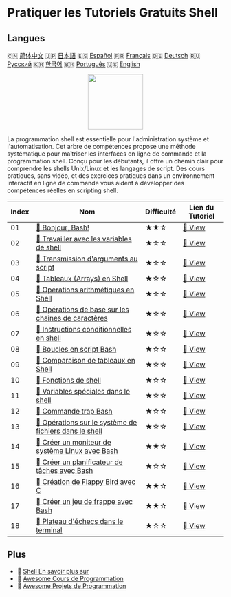 # Pratiquer les Tutoriels Gratuits Shell

## Langues

🇨🇳 [简体中文](README_zh.md) 🇯🇵 [日本語](README_ja.md) 🇪🇸 [Español](README_es.md) 🇫🇷 [Français](README_fr.md) 🇩🇪 [Deutsch](README_de.md) 🇷🇺 [Русский](README_ru.md) 🇰🇷 [한국어](README_ko.md) 🇧🇷 [Português](README_pt.md) 🇺🇸 [English](README.md) 

<div align="center">
<img width="128px" src="https://file.labex.io/path/FaVTnI4iqZP0.png">
</div>

La programmation shell est essentielle pour l'administration système et l'automatisation. Cet arbre de compétences propose une méthode systématique pour maîtriser les interfaces en ligne de commande et la programmation shell. Conçu pour les débutants, il offre un chemin clair pour comprendre les shells Unix/Linux et les langages de script. Des cours pratiques, sans vidéo, et des exercices pratiques dans un environnement interactif en ligne de commande vous aident à développer des compétences réelles en scripting shell.

|   Index | Nom                                                                                                                                   | Difficulté   | Lien du Tutoriel                                                                              |
|---------|---------------------------------------------------------------------------------------------------------------------------------------|--------------|-----------------------------------------------------------------------------------------------|
|      01 | [📖 Bonjour, Bash!](https://labex.io/fr/tutorials/linux-hello-bash-388809)                                                            | ★★☆          | [🔗 View](https://labex.io/fr/tutorials/linux-hello-bash-388809)                              |
|      02 | [📖 Travailler avec les variables de shell](https://labex.io/fr/tutorials/shell-working-with-shell-variables-388810)                  | ★☆☆          | [🔗 View](https://labex.io/fr/tutorials/shell-working-with-shell-variables-388810)            |
|      03 | [📖 Transmission d'arguments au script](https://labex.io/fr/tutorials/shell-passing-arguments-to-the-script-388811)                   | ★☆☆          | [🔗 View](https://labex.io/fr/tutorials/shell-passing-arguments-to-the-script-388811)         |
|      04 | [📖 Tableaux (Arrays) en Shell](https://labex.io/fr/tutorials/shell-shell-arrays-388812)                                              | ★☆☆          | [🔗 View](https://labex.io/fr/tutorials/shell-shell-arrays-388812)                            |
|      05 | [📖 Opérations arithmétiques en Shell](https://labex.io/fr/tutorials/shell-arithmetic-operations-in-shell-388813)                     | ★☆☆          | [🔗 View](https://labex.io/fr/tutorials/shell-arithmetic-operations-in-shell-388813)          |
|      06 | [📖 Opérations de base sur les chaînes de caractères](https://labex.io/fr/tutorials/shell-basic-string-operations-388814)             | ★☆☆          | [🔗 View](https://labex.io/fr/tutorials/shell-basic-string-operations-388814)                 |
|      07 | [📖 Instructions conditionnelles en shell](https://labex.io/fr/tutorials/linux-conditional-statements-in-shell-388815)                | ★☆☆          | [🔗 View](https://labex.io/fr/tutorials/linux-conditional-statements-in-shell-388815)         |
|      08 | [📖 Boucles en script Bash](https://labex.io/fr/tutorials/shell-bash-scripting-loops-388816)                                          | ★☆☆          | [🔗 View](https://labex.io/fr/tutorials/shell-bash-scripting-loops-388816)                    |
|      09 | [📖 Comparaison de tableaux en Shell](https://labex.io/fr/tutorials/shell-comparing-arrays-in-shell-388817)                           | ★☆☆          | [🔗 View](https://labex.io/fr/tutorials/shell-comparing-arrays-in-shell-388817)               |
|      10 | [📖 Fonctions de shell](https://labex.io/fr/tutorials/shell-shell-functions-388818)                                                   | ★☆☆          | [🔗 View](https://labex.io/fr/tutorials/shell-shell-functions-388818)                         |
|      11 | [📖 Variables spéciales dans le shell](https://labex.io/fr/tutorials/shell-special-variables-in-shell-388819)                         | ★☆☆          | [🔗 View](https://labex.io/fr/tutorials/shell-special-variables-in-shell-388819)              |
|      12 | [📖 Commande trap Bash](https://labex.io/fr/tutorials/linux-bash-trap-command-388820)                                                 | ★☆☆          | [🔗 View](https://labex.io/fr/tutorials/linux-bash-trap-command-388820)                       |
|      13 | [📖 Opérations sur le système de fichiers dans le shell](https://labex.io/fr/tutorials/shell-file-system-operations-in-shell-388821)  | ★☆☆          | [🔗 View](https://labex.io/fr/tutorials/shell-file-system-operations-in-shell-388821)         |
|      14 | [📖 Créer un moniteur de système Linux avec Bash](https://labex.io/fr/tutorials/linux-build-a-linux-system-monitor-using-bash-298845) | ★★☆          | [🔗 View](https://labex.io/fr/tutorials/linux-build-a-linux-system-monitor-using-bash-298845) |
|      15 | [📖 Créer un planificateur de tâches avec Bash](https://labex.io/fr/tutorials/linux-build-a-task-scheduler-using-bash-298846)         | ★☆☆          | [🔗 View](https://labex.io/fr/tutorials/linux-build-a-task-scheduler-using-bash-298846)       |
|      16 | [📖 Création de Flappy Bird avec C](https://labex.io/fr/tutorials/c-building-flappy-bird-using-c-298823)                              | ★★☆          | [🔗 View](https://labex.io/fr/tutorials/c-building-flappy-bird-using-c-298823)                |
|      17 | [📖 Créer un jeu de frappe avec Bash](https://labex.io/fr/tutorials/linux-creating-a-typing-game-using-bash-298847)                   | ★★☆          | [🔗 View](https://labex.io/fr/tutorials/linux-creating-a-typing-game-using-bash-298847)       |
|      18 | [📖 Plateau d'échecs dans le terminal](https://labex.io/fr/tutorials/linux-chess-board-in-terminal-299820)                            | ★☆☆          | [🔗 View](https://labex.io/fr/tutorials/linux-chess-board-in-terminal-299820)                 |

## Plus

- 🔗 [Shell En savoir plus sur](https://labex.io/fr/skilltrees/shell)
- 🔗 [Awesome Cours de Programmation](https://github.com/labex-labs/awesome-programming-courses)
- 🔗 [Awesome Projets de Programmation](https://github.com/labex-labs/awesome-programming-projects)

